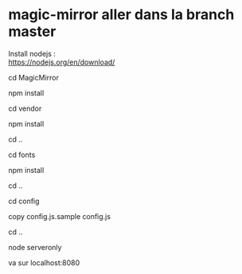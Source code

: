 # magic-mirror aller dans la branch master

Install nodejs :   
https://nodejs.org/en/download/
 
 
cd MagicMirror
 
npm install

cd vendor

npm install

cd ..

cd fonts

npm install

cd ..
 
cd config
 
copy config.js.sample config.js
 
cd ..
 
node serveronly
 
va sur localhost:8080
